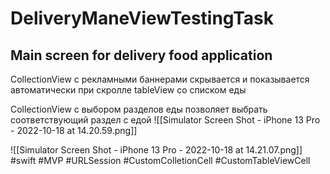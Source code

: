 
# DeliveryManeViewTestingTask
## Main screen for delivery food application

CollectionView c рекламными баннерами скрывается и показывается автоматически при скролле tableView со списком еды

CollectionView с выбором разделов еды позволяет выбрать соответствующий раздел с едой
![[Simulator Screen Shot - iPhone 13 Pro - 2022-10-18 at 14.20.59.png]]

![[Simulator Screen Shot - iPhone 13 Pro - 2022-10-18 at 14.21.07.png]]
#swift #MVP #URLSession #CustomColletionCell #CustomTableViewCell